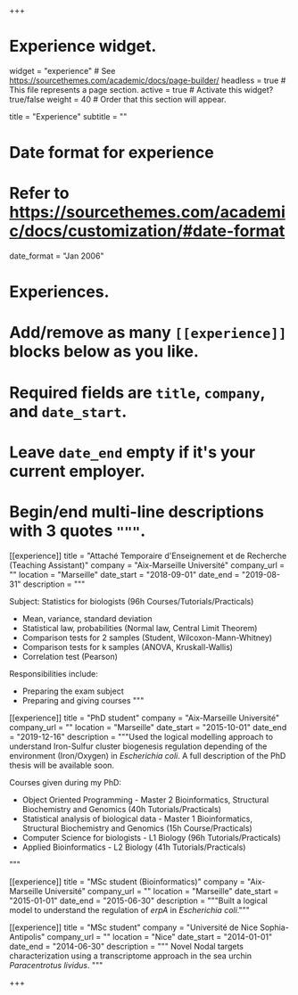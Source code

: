 +++
# Experience widget.
widget = "experience"  # See https://sourcethemes.com/academic/docs/page-builder/
headless = true  # This file represents a page section.
active = true  # Activate this widget? true/false
weight = 40  # Order that this section will appear.

title = "Experience"
subtitle = ""

# Date format for experience
#   Refer to https://sourcethemes.com/academic/docs/customization/#date-format
date_format = "Jan 2006"

# Experiences.
#   Add/remove as many `[[experience]]` blocks below as you like.
#   Required fields are `title`, `company`, and `date_start`.
#   Leave `date_end` empty if it's your current employer.
#   Begin/end multi-line descriptions with 3 quotes `"""`.
[[experience]]
  title = "Attaché Temporaire d'Enseignement et de Recherche (Teaching Assistant)"
  company = "Aix-Marseille Université"
  company_url = ""
  location = "Marseille"
  date_start = "2018-09-01"
  date_end = "2019-08-31"
  description = """
  
  Subject: Statistics for biologists (96h Courses/Tutorials/Practicals)
  
  * Mean, variance, standard deviation
  * Statistical law, probabilities (Normal law, Central Limit Theorem)
  * Comparison tests for 2 samples (Student, Wilcoxon-Mann-Whitney)
  * Comparison tests for k samples (ANOVA, Kruskall-Wallis)
  * Correlation test (Pearson)
  
  Responsibilities include:
  
  * Preparing the exam subject
  * Preparing and giving courses
  """

[[experience]]
  title = "PhD student"
  company = "Aix-Marseille Université"
  company_url = ""
  location = "Marseille"
  date_start = "2015-10-01"
  date_end = "2019-12-16"
  description = """Used the logical modelling approach to understand Iron-Sulfur cluster biogenesis regulation depending of the environment (Iron/Oxygen) in *Escherichia coli*. A full description of the PhD thesis will be available soon.
  
  
  Courses given during my PhD:
  
  * Object Oriented Programming - Master 2 Bioinformatics, Structural Biochemistry and Genomics (40h Tutorials/Practicals)
  * Statistical analysis of biological data - Master 1 Bioinformatics, Structural Biochemistry and Genomics (15h Course/Practicals)
  * Computer Science for biologists - L1 Biology (96h Tutorials/Practicals)
  * Applied Bioinformatics - L2 Biology (41h Tutorials/Practicals)
  
  
  
  
  """
  

[[experience]]
  title = "MSc student (Bioinformatics)"
  company = "Aix-Marseille Université"
  company_url = ""
  location = "Marseille"
  date_start = "2015-01-01"
  date_end = "2015-06-30"
  description = """Built a logical model to understand the regulation of *erpA* in *Escherichia coli*."""



  
[[experience]]
  title = "MSc student"
  company = "Université de Nice Sophia-Antipolis"
  company_url = ""
  location = "Nice"
  date_start = "2014-01-01"
  date_end = "2014-06-30"
  description = """ Novel Nodal targets characterization using a transcriptome approach in the sea urchin *Paracentrotus lividus*. """
  

  
  
+++
